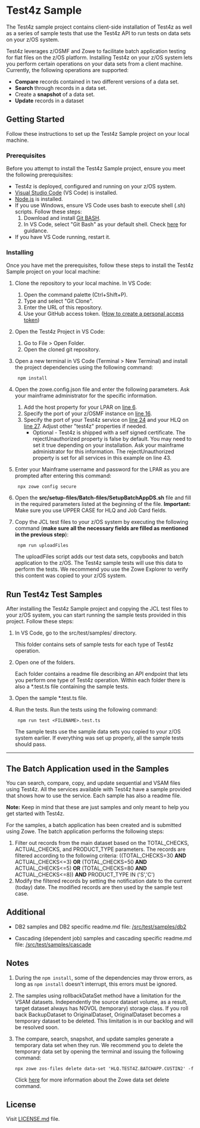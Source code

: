 # Test4z Sample
The Test4z sample project contains client-side installation of Test4z as well as a series of sample tests that use the Test4z API to run tests on data sets on your z/OS system.

Test4z leverages z/OSMF and Zowe to facilitate batch application testing for flat files on the z/OS platform. Installing Test4z on your z/OS system lets you perform certain operations on your data sets from a client machine. Currently, the following operations are supported:
* **Compare** records contained in two different versions of a data set.
* **Search** through records in a data set.
* Create a **snapshot** of a data set.
* **Update** records in a dataset

## Getting Started
Follow these instructions to set up the Test4z Sample project on your local machine.

### Prerequisites
Before you attempt to install the Test4z Sample project, ensure you meet the following prerequisites:

* Test4z is deployed, configured and running on your z/OS system.
* [Visual Studio Code](https://code.visualstudio.com/download) (VS Code) is installed.
* [Node.js](https://nodejs.org/en/download/) is installed.
* If you use Windows, ensure VS Code uses bash to execute shell (.sh) scripts. Follow these steps:
    1. Download and install [Git BASH](https://git-scm.com/download/win).
    2. In VS Code, select "Git Bash" as your default shell. Check [here](https://code.visualstudio.com/docs/editor/integrated-terminal#_terminal-profiles) for guidance.
* If you have VS Code running, restart it.

### Installing
Once you have met the prerequisites, follow these steps to install the Test4z Sample project on your local machine:

1. Clone the repository to your local machine. In VS Code:
    1. Open the command palette (Ctrl+Shift+P). 
    2. Type and select "Git Clone".
    3. Enter the URL of this repository. 
    4. Use your GitHub access token. ([How to create a personal access token](https://docs.github.com/en/github/authenticating-to-github/creating-a-personal-access-token))

2. Open the Test4z Project in VS Code:
    1. Go to File > Open Folder.
    2. Open the cloned git repository.

3. Open a new terminal in VS Code (Terminal > New Terminal) and install the project dependencies using the following command:

        npm install
        
4. Open the zowe.config.json file and enter the following parameters. Ask your mainframe administrator for the specific information.
   1. Add the host property for your LPAR on [line 6](zowe.config.json#L6).
   2. Specify the port of your z/OSMF instance on [line 16](zowe.config.json#L16).
   3. Specify the port of your Test4z service on [line 24](zowe.config.json#L24) and your HLQ on [line 27](zowe.config.json#L27). Adjust other "test4z" properties if needed. 
        * Optional - Test4z is shipped with a self signed certificate. The rejectUnauthorized property is false by default. You may need to set it true depending on your installation. Ask your mainframe administrator for this information. The rejectUnauthorized property is set for all services in this example on line 43.

5. Enter your Mainframe username and password for the LPAR as you are prompted after entering this command:
        
        npx zowe config secure
                  
6. Open the **src/setup-files/Batch-files/SetupBatchAppDS.sh** file and fill in the required parameters listed at the beginning of the file. **Important:** Make sure you use UPPER CASE for HLQ and Job Card fields.
    
7. Copy the JCL test files to your z/OS system by executing the following command (**make sure all the necessary fields are filled as mentioned in the previous step**):
    
        npm run uploadFiles
    
   The uploadFiles script adds our test data sets, copybooks and batch application to the z/OS. The Test4z sample tests will use this data to perform the tests. We recommend you use the Zowe Explorer to verify this content was copied to your z/OS system.

## Run Test4z Test Samples
After installing the Test4z Sample project and copying the JCL test files to your z/OS system, you can start running the sample tests provided in this project. Follow these steps:

  1. In VS Code, go to the src/test/samples/ directory. 
      
      This folder contains sets of sample tests for each type of Test4z operation.

  2. Open one of the folders. 
  
      Each folder contains a readme file describing an API endpoint that lets you perform one type of Test4z operation. Within each folder there is also a *.test.ts file containing the sample tests.

  3. Open the sample *.test.ts file.

  4. Run the tests. Run the tests using the following command:

          npm run test <FILENAME>.test.ts 
  
      The sample tests use the sample data sets you copied to your z/OS system earlier. If everything was set up properly, all the sample tests should pass.
  ---
 ## The Batch Application used in the Samples
You can search, compare, copy, and update sequential and VSAM files using Test4z. All the services available with Test4z have a sample provided that shows how to use the service. Each sample has also a readme file.

**Note:** Keep in mind that these are just samples and only meant to help you get started with Test4z.

For the samples, a batch application has been created and is submitted using Zowe. The batch application performs the following steps:

1. Filter out records from the main dataset based on the TOTAL_CHECKS, ACTUAL_CHECKS, and PRODUCT_TYPE parameters. The records are filtered according to the following criteria:
((TOTAL_CHECKS=30 **AND** ACTUAL_CHECKS<=3) **OR** (TOTAL_CHECKS=50 **AND** ACTUAL_CHECKS<=5) **OR** (TOTAL_CHECKS=80 **AND** ACTUAL_CHECKS<=8)) **AND** PRODUCT_TYPE IN ('S','C')
2. Modify the filtered records by setting the notification date to the current (today) date.
The modified records are then used by the sample test case.

 ## Additional
*  DB2 samples and DB2 specific readme.md file: [/src/test/samples/db2](./src/test/samples/db2)
 
*  Cascading (dependent job) samples and cascading specific readme.md file: [/src/test/samples/cascade](./src/test/samples/cascade)

 ## Notes
 
 1. During the `npm install`, some of the dependencies may throw errors, as long as `npm install` doesn't interrupt, this errors must be ignored.

 2. The samples using rollbackDataSet method have a limitation for the VSAM datasets. 
 Independently the source dataset volume, as a result, target dataset always has NOVOL 
 (temporary) storage class. If you roll back BackupDataset to OriginalDataset, OriginalDataset 
 becomes a temporary dataset to be deleted. This limitation is in our backlog and will be resolved soon.
 
 3. The compare, search, snapshot, and update samples  generate a temporary data set  when they run.
    We recommend you to delete the temporary data set by opening the terminal and issuing the following command:
    
        npx zowe zos-files delete data-set 'HLQ.TEST4Z.BATCHAPP.CUSTIN2' -f
    
    Click [here](https://docs.zowe.org/stable/web_help/index.html?p=zowe_zos-files_delete_data-set)
    for more information about the Zowe data set delete command.

## License
Visit [LICENSE.md](LICENSE.md) file.
